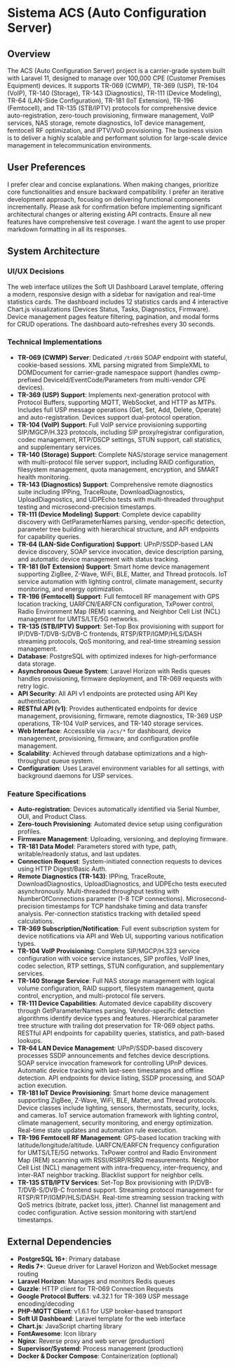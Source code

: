 # Sistema ACS (Auto Configuration Server)

## Overview
The ACS (Auto Configuration Server) project is a carrier-grade system built with Laravel 11, designed to manage over 100,000 CPE (Customer Premises Equipment) devices. It supports TR-069 (CWMP), TR-369 (USP), TR-104 (VoIP), TR-140 (Storage), TR-143 (Diagnostics), TR-111 (Device Modeling), TR-64 (LAN-Side Configuration), TR-181 (IoT Extension), TR-196 (Femtocell), and TR-135 (STB/IPTV) protocols for comprehensive device auto-registration, zero-touch provisioning, firmware management, VoIP services, NAS storage, remote diagnostics, IoT device management, femtocell RF optimization, and IPTV/VoD provisioning. The business vision is to deliver a highly scalable and performant solution for large-scale device management in telecommunication environments.

## User Preferences
I prefer clear and concise explanations. When making changes, prioritize core functionalities and ensure backward compatibility. I prefer an iterative development approach, focusing on delivering functional components incrementally. Please ask for confirmation before implementing significant architectural changes or altering existing API contracts. Ensure all new features have comprehensive test coverage. I want the agent to use proper markdown formatting in all its responses.

## System Architecture

### UI/UX Decisions
The web interface utilizes the Soft UI Dashboard Laravel template, offering a modern, responsive design with a sidebar for navigation and real-time statistics cards. The dashboard includes 12 statistics cards and 4 interactive Chart.js visualizations (Devices Status, Tasks, Diagnostics, Firmware). Device management pages feature filtering, pagination, and modal forms for CRUD operations. The dashboard auto-refreshes every 30 seconds.

### Technical Implementations
- **TR-069 (CWMP) Server**: Dedicated `/tr069` SOAP endpoint with stateful, cookie-based sessions. XML parsing migrated from SimpleXML to DOMDocument for carrier-grade namespace support (handles cwmp-prefixed DeviceId/EventCode/Parameters from multi-vendor CPE devices).
- **TR-369 (USP) Support**: Implements next-generation protocol with Protocol Buffers, supporting MQTT, WebSocket, and HTTP as MTPs. Includes full USP message operations (Get, Set, Add, Delete, Operate) and auto-registration. Devices support dual-protocol operation.
- **TR-104 (VoIP) Support**: Full VoIP service provisioning supporting SIP/MGCP/H.323 protocols, including SIP proxy/registrar configuration, codec management, RTP/DSCP settings, STUN support, call statistics, and supplementary services.
- **TR-140 (Storage) Support**: Complete NAS/storage service management with multi-protocol file server support, including RAID configuration, filesystem management, quota management, encryption, and SMART health monitoring.
- **TR-143 (Diagnostics) Support**: Comprehensive remote diagnostics suite including IPPing, TraceRoute, DownloadDiagnostics, UploadDiagnostics, and UDPEcho tests with multi-threaded throughput testing and microsecond-precision timestamps.
- **TR-111 (Device Modeling) Support**: Complete device capability discovery with GetParameterNames parsing, vendor-specific detection, parameter tree building with hierarchical structure, and API endpoints for capability queries.
- **TR-64 (LAN-Side Configuration) Support**: UPnP/SSDP-based LAN device discovery, SOAP service invocation, device description parsing, and automatic device management with status tracking.
- **TR-181 (IoT Extension) Support**: Smart home device management supporting ZigBee, Z-Wave, WiFi, BLE, Matter, and Thread protocols. IoT service automation with lighting control, climate management, security monitoring, and energy optimization.
- **TR-196 (Femtocell) Support**: Full femtocell RF management with GPS location tracking, UARFCN/EARFCN configuration, TxPower control, Radio Environment Map (REM) scanning, and Neighbor Cell List (NCL) management for UMTS/LTE/5G networks.
- **TR-135 (STB/IPTV) Support**: Set-Top Box provisioning with support for IP/DVB-T/DVB-S/DVB-C frontends, RTSP/RTP/IGMP/HLS/DASH streaming protocols, QoS monitoring, and real-time streaming session management.
- **Database**: PostgreSQL with optimized indexes for high-performance data storage.
- **Asynchronous Queue System**: Laravel Horizon with Redis queues handles provisioning, firmware deployment, and TR-069 requests with retry logic.
- **API Security**: All API v1 endpoints are protected using API Key authentication.
- **RESTful API (v1)**: Provides authenticated endpoints for device management, provisioning, firmware, remote diagnostics, TR-369 USP operations, TR-104 VoIP services, and TR-140 storage services.
- **Web Interface**: Accessible via `/acs/*` for dashboard, device management, provisioning, firmware, and configuration profile management.
- **Scalability**: Achieved through database optimizations and a high-throughput queue system.
- **Configuration**: Uses Laravel environment variables for all settings, with background daemons for USP services.

### Feature Specifications
- **Auto-registration**: Devices automatically identified via Serial Number, OUI, and Product Class.
- **Zero-touch Provisioning**: Automated device setup using configuration profiles.
- **Firmware Management**: Uploading, versioning, and deploying firmware.
- **TR-181 Data Model**: Parameters stored with type, path, writable/readonly status, and last updates.
- **Connection Request**: System-initiated connection requests to devices using HTTP Digest/Basic Auth.
- **Remote Diagnostics (TR-143)**: IPPing, TraceRoute, DownloadDiagnostics, UploadDiagnostics, and UDPEcho tests executed asynchronously. Multi-threaded throughput testing with NumberOfConnections parameter (1-8 TCP connections). Microsecond-precision timestamps for TCP handshake timing and data transfer analysis. Per-connection statistics tracking with detailed speed calculations.
- **TR-369 Subscription/Notification**: Full event subscription system for device notifications via API and Web UI, supporting various notification types.
- **TR-104 VoIP Provisioning**: Complete SIP/MGCP/H.323 service configuration with voice service instances, SIP profiles, VoIP lines, codec selection, RTP settings, STUN configuration, and supplementary services.
- **TR-140 Storage Service**: Full NAS storage management with logical volume configuration, RAID support, filesystem management, quota control, encryption, and multi-protocol file servers.
- **TR-111 Device Capabilities**: Automated device capability discovery through GetParameterNames parsing. Vendor-specific detection algorithms identify device types and features. Hierarchical parameter tree structure with trailing dot preservation for TR-069 object paths. RESTful API endpoints for capability queries, statistics, and path-based lookups.
- **TR-64 LAN Device Management**: UPnP/SSDP-based discovery processes SSDP announcements and fetches device descriptions. SOAP service invocation framework for controlling UPnP devices. Automatic device tracking with last-seen timestamps and offline detection. API endpoints for device listing, SSDP processing, and SOAP action execution.
- **TR-181 IoT Device Provisioning**: Smart home device management supporting ZigBee, Z-Wave, WiFi, BLE, Matter, and Thread protocols. Device classes include lighting, sensors, thermostats, security, locks, and cameras. IoT service automation framework with lighting control, climate management, security monitoring, and energy optimization. Real-time state updates and automation rule execution.
- **TR-196 Femtocell RF Management**: GPS-based location tracking with latitude/longitude/altitude. UARFCN/EARFCN frequency configuration for UMTS/LTE/5G networks. TxPower control and Radio Environment Map (REM) scanning with RSSI/RSRP/RSRQ measurements. Neighbor Cell List (NCL) management with intra-frequency, inter-frequency, and inter-RAT neighbor tracking. Blacklist support for neighbor cells.
- **TR-135 STB/IPTV Services**: Set-Top Box provisioning with IP/DVB-T/DVB-S/DVB-C frontend support. Streaming protocol management for RTSP/RTP/IGMP/HLS/DASH. Real-time streaming session tracking with QoS metrics (bitrate, packet loss, jitter). Channel list management and codec configuration. Active session monitoring with start/end timestamps.

## External Dependencies
- **PostgreSQL 16+**: Primary database
- **Redis 7+**: Queue driver for Laravel Horizon and WebSocket message routing
- **Laravel Horizon**: Manages and monitors Redis queues
- **Guzzle**: HTTP client for TR-069 Connection Requests
- **Google Protocol Buffers**: v4.32.1 for TR-369 USP message encoding/decoding
- **PHP-MQTT Client**: v1.6.1 for USP broker-based transport
- **Soft UI Dashboard**: Laravel template for the web interface
- **Chart.js**: JavaScript charting library
- **FontAwesome**: Icon library
- **Nginx**: Reverse proxy and web server (production)
- **Supervisor/Systemd**: Process management (production)
- **Docker & Docker Compose**: Containerization (optional)